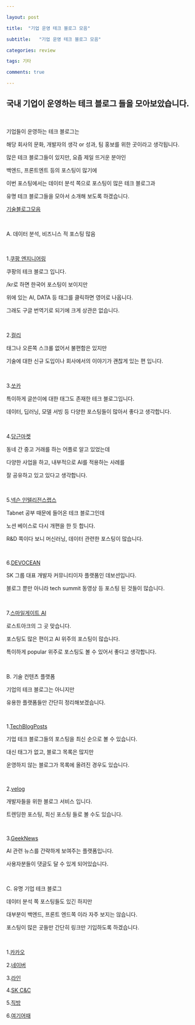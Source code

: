 ```yaml
---

layout: post

title:  "기업 운영 테크 블로그 모음"

subtitle:   "기업 운영 테크 블로그 모음"

categories: review

tags: 기타

comments: true

---
```


## 국내 기업이 운영하는 테크 블로그 들을 모아보았습니다.

<br/>

기업들이 운영하는 테크 블로그는

해당 회사의 문화, 개발자의 생각 or 성과, 팀 홍보를 위한 곳이라고 생각됩니다.

많은 테크 블로그들이 있지만, 요즘 제일 뜨거운 분야인

백엔드, 프론트엔트 등의 포스팅이 많기에

이번 포스팅에서는 데이터 분석 쪽으로 포스팅이 많은 테크 블로그과

유명 테크 블로그들을 모아서 소개해 보도록 하겠습니다.

[기술블로그모음](https://techblogposts.com/) 

<br/>

A. 데이터 분석, 비즈니스 적 포스팅 많음

<br/>

1.[쿠팡 엔지니어링](https://medium.com/coupang-engineering/kr/home)

쿠팡의 테크 블로그 입니다.

/kr로 하면 한국어 포스팅이 보이지만

위에 있는 AI, DATA 등 태그를 클릭하면 영어로 나옵니다.

그래도 구글 번역기로 되기에 크게 상관은 없습니다.

<br/>

2.[컬리](https://helloworld.kurly.com/)

태그나 오른쪽 스크롤 없어서 불편함은 있지만

기술에 대한 신규 도입이나 회사에서의 이야기가 괜찮게 있는 편 입니다.

<br/>

3.[쏘카](https://tech.socarcorp.kr/)

특이하게 글쓴이에 대한 태그도 존재한 테크 블로그입니다.

데이터, 딥러닝, 모델 서빙 등 다양한 포스팅들이 많아서 좋다고 생각합니다.

<br/>

4.[당근마켓](https://medium.com/daangn)

동네 간 중고 거래를 하는 어플로 알고 있었는데

다양한 사업을 하고, 내부적으로 AI를 적용하는 사례를

잘 공유하고 있고 있다고 생각합니다.

<br/>

5.[넥슨 인텔리전스랩스](https://www.intelligencelabs.tech/)

Tabnet 공부 때문에 들어온 테크 블로그인데

노션 베이스로 다시 개편을 한 듯 합니다.

R&D 쪽이다 보니 머신러닝, 데이터 관련한 포스팅이 많습니다.

<br/>

6.[DEVOCEAN](https://devocean.sk.com/blog/sub/index.do?ID=&searchData=&page=&subIndex=%EC%B5%9C%EC%8B%A0+%EA%B8%B0%EC%88%A0+%EB%B8%94%EB%A1%9C%EA%B7%B8)

SK 그룹 대표 개발자 커뮤니티이자 플랫폼인 데보션입니다.

블로그 뿐만 아니라 tech summit 동영상 등 포스팅 된 것들이 많습니다.

<br/>

7.[스마일게이트 AI](https://smilegate.ai/recent/)

로스트아크의 그 곳 맞습니다.

포스팅도 많은 편이고 AI 위주의 포스팅이 많습니다.

특이하게 popular 위주로 포스팅도 볼 수 있어서 좋다고 생각합니다.

<br/>

B. 기술 컨텐츠 플랫폼

기업의 테크 블로그는 아니지만 

유용한 플랫폼들만 간단히 정리해보겠습니다.

<br/>

1.[TechBlogPosts](https://techblogposts.com/)

기업 테크 블로그들의 포스팅을 최신 순으로 볼 수 있습니다.

대신 태그가 없고, 블로그 목록은 많지만 

운영하지 않는 블로그가 목록에 올려진 경우도 있습니다.

<br/>

2.[velog](https://velog.io/)

개발자들을 위한 블로그 서비스 입니다.

트렌딩한 포스팅, 최신 포스팅 들로 볼 수도 있습니다.

<br/>

3.[GeekNews](https://news.hada.io/)

AI 관련 뉴스를 간략하게 보여주는 플랫폼입니다.

사용자분들이 댓글도 달 수 있게 되어있습니다.

<br/>

C. 유명 기업 테크 블로그

데이터 분석 쪽 포스팅들도 있긴 하지만

대부분이 백엔드, 프론트 엔드쪽 이라 자주 보지는 않습니다.

포스팅이 많은 곳들만 간단히 링크만 기입하도록 하겠습니다.

<br/>

1.[카카오](https://tech.kakao.com/blog/)

2.[네이버](https://d2.naver.com/home)

3.[라인](https://engineering.linecorp.com/ko/blog)

4.[SK C&C](https://engineering-skcc.github.io/)

5.[직방](https://medium.com/zigbang)

6.[여기어때](https://techblog.gccompany.co.kr/)